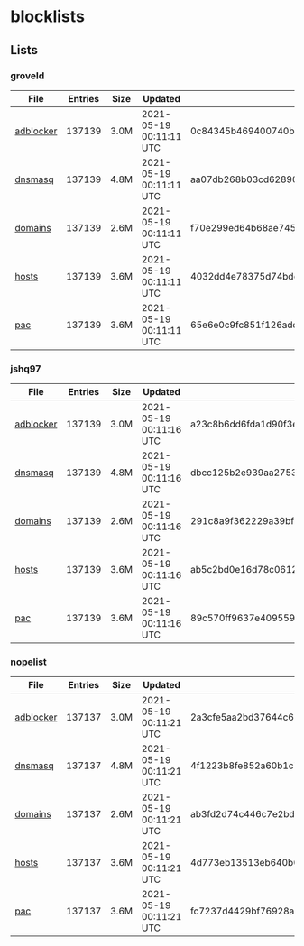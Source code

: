 # blocklists

## Lists

### groveld

|File|Entries|Size|Updated|Hash|
|-|-|-|-|-|
|[adblocker](https://raw.githubusercontent.com/groveld/blocklists/lists/groveld/adblocker.txt)|137139|3.0M|2021-05-19 00:11:11 UTC|0c84345b469400740b6a23d80ce814d232bf7895b98ce504ee9a171b78805c35|
|[dnsmasq](https://raw.githubusercontent.com/groveld/blocklists/lists/groveld/dnsmasq.txt)|137139|4.8M|2021-05-19 00:11:11 UTC|aa07db268b03cd62890f641fdbb7caf8185cf3d340cd383d26776946a1323455|
|[domains](https://raw.githubusercontent.com/groveld/blocklists/lists/groveld/domains.txt)|137139|2.6M|2021-05-19 00:11:11 UTC|f70e299ed64b68ae7455c2094bee4ead0fe551480c3b7826d134d3ee4cd04d52|
|[hosts](https://raw.githubusercontent.com/groveld/blocklists/lists/groveld/hosts.txt)|137139|3.6M|2021-05-19 00:11:11 UTC|4032dd4e78375d74bdd84cedef142f2ad55c1613ec0e649fd1bdfa1c8aa823ca|
|[pac](https://raw.githubusercontent.com/groveld/blocklists/lists/groveld/pac.txt)|137139|3.6M|2021-05-19 00:11:11 UTC|65e6e0c9fc851f126added9220a5e4a250f8b2e78d27e71adc0a58fd2cbff61b|

### jshq97

|File|Entries|Size|Updated|Hash|
|-|-|-|-|-|
|[adblocker](https://raw.githubusercontent.com/groveld/blocklists/lists/jshq97/adblocker.txt)|137139|3.0M|2021-05-19 00:11:16 UTC|a23c8b6dd6fda1d90f3eddcb678b82d56412cbd59bb9810052623e731715e721|
|[dnsmasq](https://raw.githubusercontent.com/groveld/blocklists/lists/jshq97/dnsmasq.txt)|137139|4.8M|2021-05-19 00:11:16 UTC|dbcc125b2e939aa275372f11350c75a080f85dfc9d15423a5d882721048a08c0|
|[domains](https://raw.githubusercontent.com/groveld/blocklists/lists/jshq97/domains.txt)|137139|2.6M|2021-05-19 00:11:16 UTC|291c8a9f362229a39bf4a81613814ca531103f0adb2bea9027f0a01bdff4793d|
|[hosts](https://raw.githubusercontent.com/groveld/blocklists/lists/jshq97/hosts.txt)|137139|3.6M|2021-05-19 00:11:16 UTC|ab5c2bd0e16d78c06123c9f117ed0b3e308c493e6bb9ca2abf8f9cf9fe70460f|
|[pac](https://raw.githubusercontent.com/groveld/blocklists/lists/jshq97/pac.txt)|137139|3.6M|2021-05-19 00:11:16 UTC|89c570ff9637e409559b108bb11ad3a50a0a415b7b8cb2372b4074675012e849|

### nopelist

|File|Entries|Size|Updated|Hash|
|-|-|-|-|-|
|[adblocker](https://raw.githubusercontent.com/groveld/blocklists/lists/nopelist/adblocker.txt)|137137|3.0M|2021-05-19 00:11:21 UTC|2a3cfe5aa2bd37644c67cbcbdc64322d220942c74c8eda6d77072f9cd7539705|
|[dnsmasq](https://raw.githubusercontent.com/groveld/blocklists/lists/nopelist/dnsmasq.txt)|137137|4.8M|2021-05-19 00:11:21 UTC|4f1223b8fe852a60b1c771178719e5426ee4e1a3efe3b31911dab60c86176051|
|[domains](https://raw.githubusercontent.com/groveld/blocklists/lists/nopelist/domains.txt)|137137|2.6M|2021-05-19 00:11:21 UTC|ab3fd2d74c446c7e2bd896ff3ccbbe60e083bff97e03e9741133d0b7830892e8|
|[hosts](https://raw.githubusercontent.com/groveld/blocklists/lists/nopelist/hosts.txt)|137137|3.6M|2021-05-19 00:11:21 UTC|4d773eb13513eb640b0e9b185b5f5f28ddebe9da74ad0ecbca796a2f613a05dd|
|[pac](https://raw.githubusercontent.com/groveld/blocklists/lists/nopelist/pac.txt)|137137|3.6M|2021-05-19 00:11:21 UTC|fc7237d4429bf76928a539131ec8016366800b3b80e6c38bab6cdceb7dabf885|
